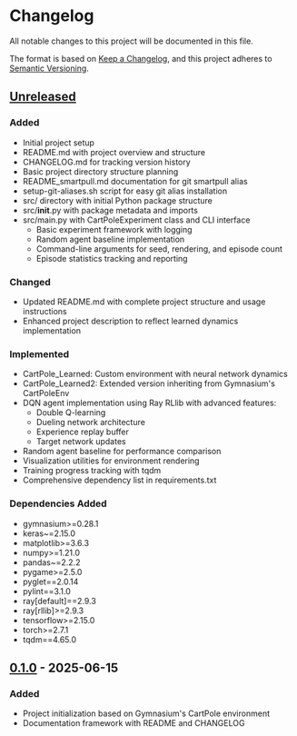 # Changelog

All notable changes to this project will be documented in this file.

The format is based on [Keep a Changelog](https://keepachangelog.com/en/1.0.0/),
and this project adheres to [Semantic Versioning](https://semver.org/spec/v2.0.0.html).

## [Unreleased]

### Added
- Initial project setup
- README.md with project overview and structure
- CHANGELOG.md for tracking version history
- Basic project directory structure planning
- README_smartpull.md documentation for git smartpull alias
- setup-git-aliases.sh script for easy git alias installation
- src/ directory with initial Python package structure
- src/__init__.py with package metadata and imports
- src/main.py with CartPoleExperiment class and CLI interface
  - Basic experiment framework with logging
  - Random agent baseline implementation
  - Command-line arguments for seed, rendering, and episode count
  - Episode statistics tracking and reporting

### Changed
- Updated README.md with complete project structure and usage instructions
- Enhanced project description to reflect learned dynamics implementation

### Implemented
- CartPole_Learned: Custom environment with neural network dynamics
- CartPole_Learned2: Extended version inheriting from Gymnasium's CartPoleEnv
- DQN agent implementation using Ray RLlib with advanced features:
  - Double Q-learning
  - Dueling network architecture
  - Experience replay buffer
  - Target network updates
- Random agent baseline for performance comparison
- Visualization utilities for environment rendering
- Training progress tracking with tqdm
- Comprehensive dependency list in requirements.txt

### Dependencies Added
- gymnasium>=0.28.1
- keras~=2.15.0
- matplotlib>=3.6.3
- numpy>=1.21.0
- pandas~=2.2.2
- pygame>=2.5.0
- pyglet==2.0.14
- pylint==3.1.0
- ray[default]==2.9.3
- ray[rllib]>=2.9.3
- tensorflow>=2.15.0
- torch>=2.7.1
- tqdm==4.65.0

## [0.1.0] - 2025-06-15

### Added
- Project initialization based on Gymnasium's CartPole environment
- Documentation framework with README and CHANGELOG

[Unreleased]: https://github.com/yourusername/rl_with_nima/compare/v0.1.0...HEAD
[0.1.0]: https://github.com/yourusername/rl_with_nima/releases/tag/v0.1.0